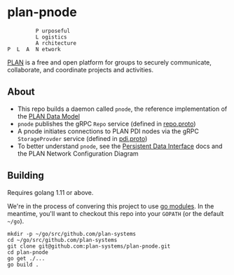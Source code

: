 # plan-pnode

```
         P urposeful
         L ogistics
         A rchitecture
P  L  A  N etwork
```

[PLAN](http://plan-systems.org) is a free and open platform for groups to securely communicate, collaborate, and coordinate projects and activities.

## About

- This repo builds a daemon called `pnode`, the reference implementation of the [PLAN Data Model](https://github.com/plan-systems/design-docs/blob/master/PLAN-Proof-of-Correctness.md)
- `pnode` publishes the gRPC `Repo` service (defined in [repo.proto](https://github.com/plan-systems/plan-protobufs/blob/master/pkg/repo/repo.proto))
- A pnode initiates connections to PLAN PDI nodes via the gRPC `StorageProvder` service (defined in [pdi.proto](https://github.com/plan-systems/plan-protobufs/blob/master/pkg/pdi/pdi.proto))
- To better understand `pnode`, see the [Persistent Data Interface](https://github.com/plan-systems/design-docs/blob/master/PLAN-API-Documentation.md#Persistent-Data-Interface) docs and the PLAN Network Configuration Diagram


## Building

Requires golang 1.11 or above.

We're in the process of convering this project to use [go modules](https://github.com/golang/go/wiki/Modules). In the meantime, you'll want to checkout this repo into your `GOPATH` (or the default `~/go`).

```
mkdir -p ~/go/src/github.com/plan-systems
cd ~/go/src/github.com/plan-systems
git clone git@github.com:plan-systems/plan-pnode.git
cd plan-pnode
go get ./...
go build .
```
